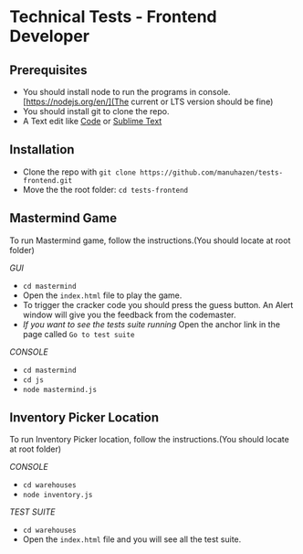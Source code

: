 # Technical Tests - Frontend Developer

## Prerequisites

* You should install node to run the programs in console.[https://nodejs.org/en/](The current or LTS version should be fine)
* You should install git to clone the repo.
* A Text edit like [Code](https://code.visualstudio.com/) or [Sublime Text](https://www.sublimetext.com/)

## Installation

- Clone the repo with `git clone https://github.com/manuhazen/tests-frontend.git`
- Move the the root folder: `cd tests-frontend`

## Mastermind Game

To run Mastermind game, follow the instructions.(You should locate at root folder)

*GUI*

* `cd mastermind` 
* Open the `index.html` file to play the game.
* To trigger the cracker code you should press the guess button. An Alert window will give you the feedback from the codemaster.
* *If you want to see the tests suite running* Open the anchor link in the page called `Go to test suite` 

*CONSOLE*

* `cd mastermind` 
* `cd js` 
* `node mastermind.js` 

## Inventory Picker Location

To run Inventory Picker location, follow the instructions.(You should locate at root folder)

*CONSOLE*

* `cd warehouses` 
* `node inventory.js` 

*TEST SUITE*

* `cd warehouses` 
* Open the `index.html` file and you will see all the test suite.

